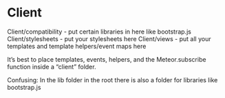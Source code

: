 # Client

Client/compatibility - put certain libraries in here like bootstrap.js
Client/stylesheets - put your stylesheets here
Client/views - put all your templates and template helpers/event maps here

It’s best to place templates, events, helpers, and the Meteor.subscribe function inside a “client” folder.

Confusing:
In the lib folder in the root there is also a folder for libraries like bootstrap.js
